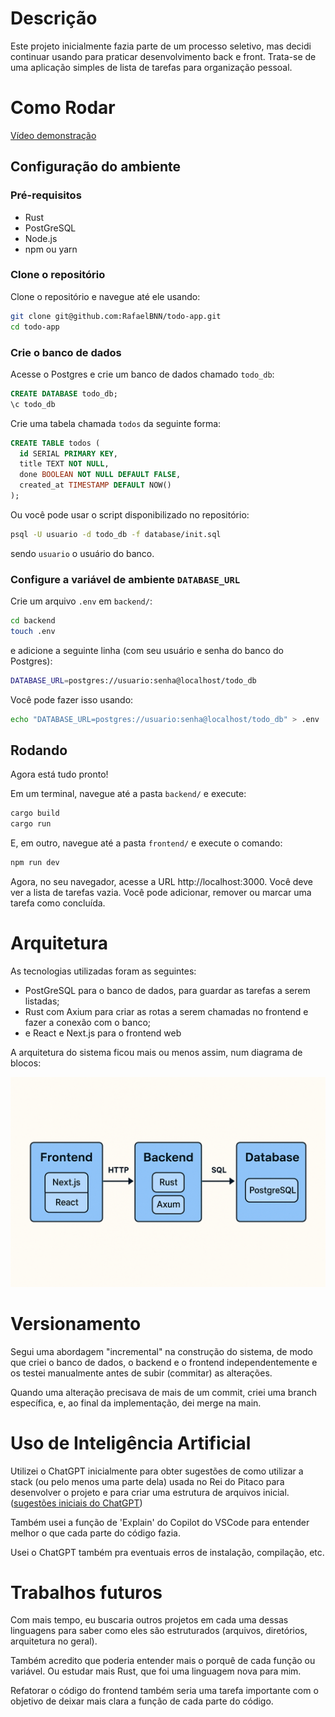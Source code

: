 # Descrição

Este projeto inicialmente fazia parte de um processo seletivo, mas decidi continuar usando para praticar desenvolvimento back e front. Trata-se de uma aplicação simples de lista de tarefas para organização pessoal.

# Como Rodar

[Vídeo demonstração](https://youtu.be/5J1gdAmI080)

## Configuração do ambiente

### Pré-requisitos

- Rust
- PostGreSQL
- Node.js
- npm ou yarn

### Clone o repositório

Clone o repositório e navegue até ele usando:

```bash
git clone git@github.com:RafaelBNN/todo-app.git
cd todo-app
```

### Crie o banco de dados

Acesse o Postgres e crie um banco de dados chamado `todo_db`:

```sql
CREATE DATABASE todo_db;
\c todo_db
```

Crie uma tabela chamada `todos` da seguinte forma:

```sql
CREATE TABLE todos (
  id SERIAL PRIMARY KEY,
  title TEXT NOT NULL,
  done BOOLEAN NOT NULL DEFAULT FALSE,
  created_at TIMESTAMP DEFAULT NOW()
);
```

Ou você pode usar o script disponibilizado no repositório:

```bash
psql -U usuario -d todo_db -f database/init.sql
```

sendo `usuario` o usuário do banco.

### Configure a variável de ambiente `DATABASE_URL`

Crie um arquivo `.env` em `backend/`:

```bash
cd backend
touch .env
```

e adicione a seguinte linha (com seu usuário e senha do banco do Postgres):

```bash
DATABASE_URL=postgres://usuario:senha@localhost/todo_db
```

Você pode fazer isso usando:

```bash
echo "DATABASE_URL=postgres://usuario:senha@localhost/todo_db" > .env
```

## Rodando

Agora está tudo pronto!

Em um terminal, navegue até a pasta `backend/` e execute:

```bash
cargo build
cargo run
```

E, em outro, navegue até a pasta `frontend/` e execute o comando:

```bash
npm run dev
```

Agora, no seu navegador, acesse a URL http://localhost:3000. Você deve ver a lista de tarefas vazia. Você pode adicionar, remover ou marcar uma tarefa como concluída.

# Arquitetura

As tecnologias utilizadas foram as seguintes:

- PostGreSQL para o banco de dados, para guardar as tarefas a serem listadas;
- Rust com Axium para criar as rotas a serem chamadas no frontend e fazer a conexão com o banco;
- e React e Next.js para o frontend web

A arquitetura do sistema ficou mais ou menos assim, num diagrama de blocos:

![alt text](<img.png>)

# Versionamento

Segui uma abordagem "incremental" na construção do sistema, de modo que criei o banco de dados, o backend e o frontend independentemente e os testei manualmente antes de subir (commitar) as alterações.

Quando uma alteração precisava de mais de um commit, criei uma branch específica, e, ao final da implementação, dei merge na main.

# Uso de Inteligência Artificial

Utilizei o ChatGPT inicialmente para obter sugestões de como utilizar a stack (ou pelo menos uma parte dela) usada no Rei do Pitaco para desenvolver o projeto e para criar uma estrutura de arquivos inicial. ([sugestões iniciais do ChatGPT](https://chatgpt.com/share/6825ec82-824c-8012-b2aa-9ba6799084ed))

Também usei a função de 'Explain' do Copilot do VSCode para entender melhor o que cada parte do código fazia.

Usei o ChatGPT também pra eventuais erros de instalação, compilação, etc.

# Trabalhos futuros

Com mais tempo, eu buscaria outros projetos em cada uma dessas linguagens para saber como eles são estruturados (arquivos, diretórios, arquitetura no geral).

Também acredito que poderia entender mais o porquê de cada função ou variável. Ou estudar mais Rust, que foi uma linguagem nova para mim.

Refatorar o código do frontend também seria uma tarefa importante com o
objetivo de deixar mais clara a função de cada parte do código.